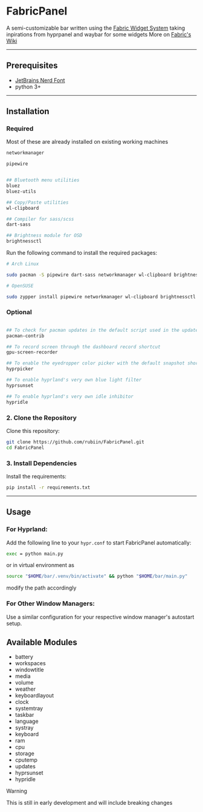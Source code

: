 # FabricPanel

A semi-customizable bar written using the [Fabric Widget System](https://github.com/Fabric-Development/fabric) taking inpirations from hyprpanel and waybar for some widgets
More on [Fabric's Wiki](https://wiki.ffpy.org)

---

## Prerequisites

- [JetBrains Nerd Font](https://www.nerdfonts.com)
- python 3+

---

## **Installation**

### Required

Most of these are already installed on existing working machines

```sh
networkmanager

pipewire


## Bluetooth menu utilities
bluez
bluez-utils

## Copy/Paste utilities
wl-clipboard

## Compiler for sass/scss
dart-sass

## Brightness module for OSD
brightnessctl
```

Run the following command to install the required packages:

```sh
# Arch Linux

sudo pacman -S pipewire dart-sass networkmanager wl-clipboard brightnessctl python pacman-contrib gtk3 cairo gtk-layer-shell libgirepository gobject-introspection gobject-introspection-runtime python python-pip python-gobject python-psutils python-cairo python-loguru pkgconf

# OpenSUSE

sudo zypper install pipewire networkmanager wl-clipboard brightnessctl python gtk3-devel cairo-devel gtk-layer-shell-devel libgirepository-1_0-1 libgirepository-2_0-0 gobject-introspection-devel python311 python311-pip python311-psutils python311-gobject python311-gobject-cairo python311-pycairo python311-loguru pkgconf
```

### Optional

```sh

## To check for pacman updates in the default script used in the updates module
pacman-contrib

## To record screen through the dashboard record shortcut
gpu-screen-recorder

## To enable the eyedropper color picker with the default snapshot shortcut in the dashboard
hyprpicker

## To enable hyprland's very own blue light filter
hyprsunset

## To enable hyprland's very own idle inhibitor
hypridle

```

### **2. Clone the Repository**

Clone this repository:

```sh
git clone https://github.com/rubiin/FabricPanel.git
cd FabricPanel
```

### **3. Install Dependencies**

Install the requirements:

```sh
pip install -r requirements.txt
```

---

## **Usage**

### **For Hyprland:**

Add the following line to your `hypr.conf` to start FabricPanel automatically:

```sh
exec = python main.py
```

or in virtual environment as

```sh
source "$HOME/bar/.venv/bin/activate" && python "$HOME/bar/main.py"

```

modify the path accordingly

### **For Other Window Managers:**

Use a similar configuration for your respective window manager's autostart setup.

## **Available Modules**

- battery
- workspaces
- windowtitle
- media
- volume
- weather
- keyboardlayout
- clock
- systemtray
- taskbar
- language
- systray
- keyboard
- ram
- cpu
- storage
- cputemp
- updates
- hyprsunset
- hypridle

> [!WARNING]
> This is still in early development and will include breaking changes
